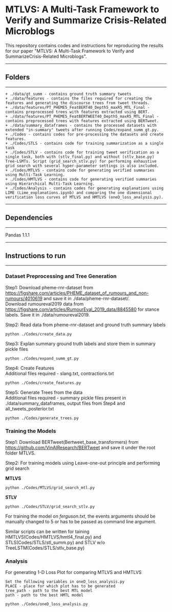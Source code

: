 # MTLVS: A Multi-Task Framework to Verify and Summarize Crisis-Related Microblogs

This repository contains codes and instructions for reproducing the results for our paper "MTLVS: A Multi-Task Framework to Verify and SummarizeCrisis-Related Microblogs".


------------------------------------------
## Folders
------------------------------------------

```
+ ./data/gt_summ - contains ground truth summary tweets 
+ ./data/features - contains the files required for creating the features and generating the discourse trees from tweet threads.
+ ./data/features/PT_PHEME5_FeatBERT40_Depth5_maxR5_MTL_Final - contains preprocessed trees with features extracted using BERT.
+ ./data/features/PT_PHEME5_FeatBERTWEET40_Depth5_maxR5_MTL_Final - contains preprocessed trees with features extracted using BERTweet.
+ ./data/summary_dataframes - contains the processed datasets with extended "in-summary" tweets after running Codes/expand_summ_gt.py.
+ ./Codes - contains codes for pre-processing the datasets and create features.
+ ./Codes/STLS - contains code for training summarization as a single task
+ ./Codes/STLV - contains code for training tweet verification as a single task, both with (stlv_final.py) and without (stlv_base.py) Tree-LSMTs. Script (grid_search_stlv.py) for performing exhaustive grid search with several hyper-parameter settings is also included.
+ ./Codes/MTLVS - contains code for generating verified summaries using Multi-Task Learning.
+ ./Codes/HMTLVS - contains code for generating verified summaries using Hierarchical Multi-Task Learning.
+ ./Codes/Analysis - contains codes for generating explanations using LIME (Lime_explanations.ipynb) and comparing the one dimensional verification loss curves of MTLVS and HMTLVS (oneD_loss_analysis.py).
```

------------------------------------------
## Dependencies
------------------------------------------
Pandas 1.1.1

------------------------------------------
## Instructions to run
------------------------------------------

### **Dataset Preprocessing and Tree Generation**

Step1: Download pheme-rnr-dataset from https://figshare.com/articles/PHEME_dataset_of_rumours_and_non-rumours/4010619 and save it in ./data/pheme-rnr-dataset/.  
Download rumoureval2019 data from https://figshare.com/articles/RumourEval_2019_data/8845580 for stance labels. Save it in ./data/rumoureval2019. 

Step2: Read data from pheme-rnr-dataset and ground truth summary labels
~~~
python ./Codes/create_data.py
~~~

Step3: Explan summary ground truth labels and store them in summary pickle files
~~~
python ./Codes/expand_summ_gt.py
~~~

Step4: Create Features   
Additional files required - slang.txt, contractions.txt 
~~~
python ./Codes/create_features.py
~~~

Step5: Generate Trees from the data  
Additional files required - summary pickle files present in ./data/summary_dataframes, output files from Step4 and all_tweets_posterior.txt
~~~
python ./Codes/generate_trees.py
~~~

### Training the Models
Step1: Download BERTweet(Bertweet_base_transformers) from https://github.com/VinAIResearch/BERTweet and save it under the root folder MTLVS. 

Step2: For training models using Leave-one-out principle and performing grid search  

**MTLVS**
~~~
python ./Codes/MTLVS/grid_search_mtl.py
~~~

**STLV**  
~~~
python ./Codes/STLV/grid_search_stlv.py
~~~
For training the model on *ferguson.txt*, the events arguments should be manually changed to 5 or has to be passed as command line argument.

Similar scripts can be written for taining HMTLVS(Codes/HMTLVS/hmtl4_final.py) and STLS(Codes/STLS/stl_summ.py) and STLV w/o TreeLSTM(Codes/STLS/stlv_base.py)

### Analysis
For generating 1-D Loss Plot for comparing MTLVS and HMTLVS
~~~
Set the following variables in oneD_loss_analysis.py
PLACE - place for which plot has to be generated
tree_path - path to the best MTL model 
path - path to the best HMTL model

python ./Codes/oneD_loss_analysis.py
~~~
